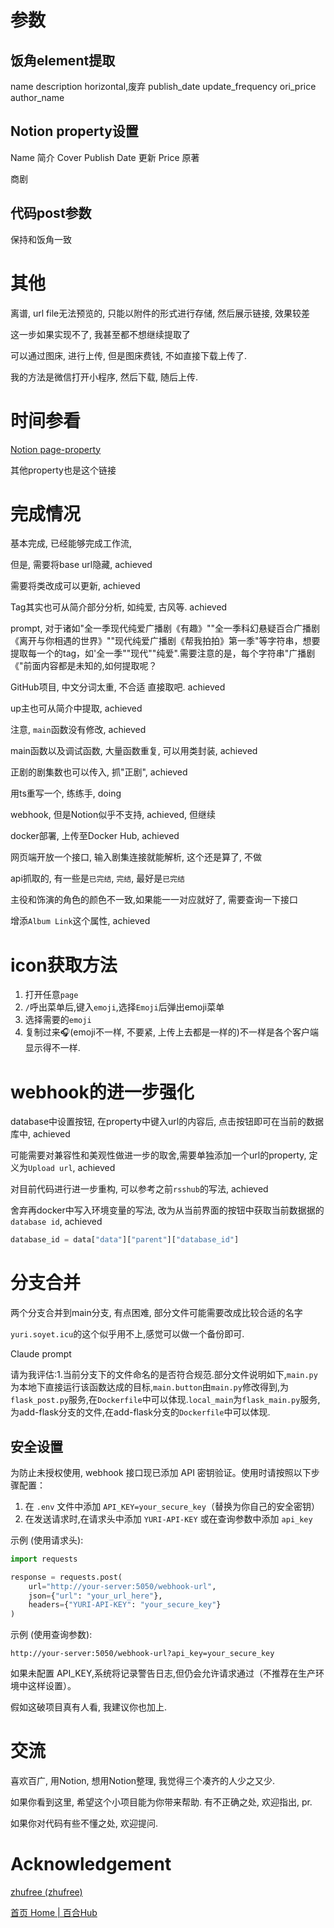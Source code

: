 # 参数

## 饭角element提取

name
description
horizontal,废弃
publish_date
update_frequency
ori_price
author_name

## Notion property设置

Name
简介
Cover
Publish Date
更新
Price
原著

商剧

## 代码post参数

保持和饭角一致


# 其他

离谱, url file无法预览的, 只能以附件的形式进行存储, 然后展示链接, 效果较差

这一步如果实现不了, 我甚至都不想继续提取了

可以通过图床, 进行上传, 但是图床费钱, 不如直接下载上传了.

我的方法是微信打开小程序, 然后下载, 随后上传.

# 时间参看

[Notion page-property](https://developers.notion.com/reference/page-property-values#files)

其他property也是这个链接

# 完成情况

基本完成, 已经能够完成工作流,

但是, 需要将base url隐藏, achieved

需要将类改成可以更新, achieved

Tag其实也可从简介部分分析, 如纯爱, 古风等. achieved

prompt, 对于诸如"全一季现代纯爱广播剧《有趣》""全一季科幻悬疑百合广播剧《离开与你相遇的世界》""现代纯爱广播剧《帮我拍拍》第一季"等字符串，想要提取每一个的tag，如'全一季""现代""纯爱".需要注意的是，每个字符串"广播剧《"前面内容都是未知的,如何提取呢？

GitHub项目, 中文分词太重, 不合适
直接取吧. achieved

up主也可从简介中提取, achieved

注意, `main`函数没有修改, achieved

main函数以及调试函数, 大量函数重复, 可以用类封装, achieved

正剧的剧集数也可以传入, 抓"正剧", achieved

用ts重写一个, 练练手, doing

webhook, 但是Notion似乎不支持, achieved, 但继续

docker部署, 上传至Docker Hub, achieved

网页端开放一个接口, 输入剧集连接就能解析, 这个还是算了, 不做

api抓取的, 有一些是`已完结`, `完结`, 最好是`已完结`

主役和饰演的角色的颜色不一致,如果能一一对应就好了, 需要查询一下接口

增添`Album Link`这个属性, achieved

# icon获取方法

1. 打开任意`page`
2. `/`呼出菜单后,键入`emoji`,选择`Emoji`后弹出emoji菜单
3. 选择需要的`emoji`
4. 复制过来🎧(emoji不一样, 不要紧, 上传上去都是一样的)不一样是各个客户端显示得不一样.

# webhook的进一步强化

database中设置按钮, 在property中键入url的内容后, 点击按钮即可在当前的数据库中, achieved

可能需要对兼容性和美观性做进一步的取舍,需要单独添加一个url的property,
定义为`Upload url`, achieved

对目前代码进行进一步重构, 可以参考之前`rsshub`的写法, achieved

舍弃再docker中写入环境变量的写法, 改为从当前界面的按钮中获取当前数据据的`database id`, achieved

```python
database_id = data["data"]["parent"]["database_id"]
```

# 分支合并

两个分支合并到main分支, 有点困难, 部分文件可能需要改成比较合适的名字

`yuri.soyet.icu`的这个似乎用不上,感觉可以做一个备份即可.

Claude prompt

请为我评估:1.当前分支下的文件命名的是否符合规范.部分文件说明如下,`main.py`为本地下直接运行该函数达成的目标,`main.button`由`main.py`修改得到,为`flask_post.py`服务,在`Dockerfile`中可以体现.`local_main`为`flask_main.py`服务,为add-flask分支的文件,在add-flask分支的`Dockerfile`中可以体现.

## 安全设置

为防止未授权使用, webhook 接口现已添加 API 密钥验证。使用时请按照以下步骤配置：

1. 在 `.env` 文件中添加 `API_KEY=your_secure_key`（替换为你自己的安全密钥）
2. 在发送请求时,在请求头中添加 `YURI-API-KEY` 或在查询参数中添加 `api_key`

示例 (使用请求头):
```python
import requests

response = requests.post(
    url="http://your-server:5050/webhook-url",
    json={"url": "your_url_here"},
    headers={"YURI-API-KEY": "your_secure_key"}
)
```

示例 (使用查询参数):
```
http://your-server:5050/webhook-url?api_key=your_secure_key
```

如果未配置 API_KEY,系统将记录警告日志,但仍会允许请求通过（不推荐在生产环境中这样设置）。

假如这破项目真有人看, 我建议你也加上. 

# 交流

喜欢百广, 用Notion, 想用Notion整理, 我觉得三个凑齐的人少之又少.

如果你看到这里, 希望这个小项目能为你带来帮助. 有不正确之处, 欢迎指出, pr.

如果你对代码有些不懂之处, 欢迎提问.

# Acknowledgement

[zhufree (zhufree)](https://github.com/zhufree)

[首页 Home | 百合Hub](https://baihehub.com/)
